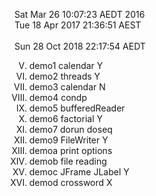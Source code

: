 Sat Mar 26 10:07:23 AEDT 2016
<br> 
Tue 18 Apr 2017 21:36:51 AEST
<br>  
Sun 28 Oct 2018 22:17:54 AEDT
<br> 
<ol start=5 type=I>
<li>demo1	calendar 	Y
</li><li>demo2	threads		Y
</li><li>demo3	calendar	N
</li><li>demo4	condp
</li><li>demo5	bufferedReader	
</li><li>demo6	factorial	Y
</li><li>demo7	dorun doseq
</li><li>demo9	FileWriter	Y
</li><li>demoa	print options
</li><li>demob	file reading
</li><li>democ	JFrame JLabel	Y
</li><li>demod	crossword	X
</li>
</ol>

